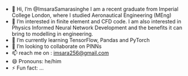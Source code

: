 - 👋 Hi, I’m @ImsaraSamarasinghe I am a recent graduate from Imperial College London, where I studied Aeronautical Engineering (MEng)
- 👀 I’m interested in finite element and CFD code. I am also interested in Physics Informed Neural Network Development and the benefits it can bring to modelling in engineering.
- 🌱 I’m currently learning TensorFlow, Pandas and PyTorch
- 💞️ I’m looking to collaborate on PINNs
- 📫 reach me on : imsara256@gmail.com
- 😄 Pronouns: he/him
- ⚡ Fun fact: ...

<!---
ImsaraSamarasinghe/ImsaraSamarasinghe is a ✨ special ✨ repository because its `README.md` (this file) appears on your GitHub profile.
You can click the Preview link to take a look at your changes.
--->
